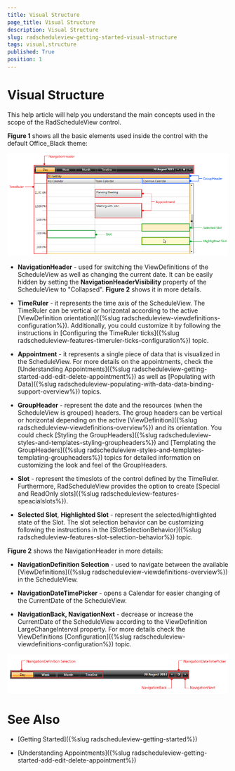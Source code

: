 ```yaml
---
title: Visual Structure
page_title: Visual Structure
description: Visual Structure
slug: radscheduleview-getting-started-visual-structure
tags: visual,structure
published: True
position: 1
---
```


# Visual Structure

This help article will help you understand the main concepts used in the scope of the RadScheduleView control.

__Figure 1__ shows all the basic elements used inside the control with the default Office_Black theme:

![Visual Structure of the ScheduleView control](images/radscheduleview_visualstructure_01.png)

* __NavigationHeader__ - used for switching the ViewDefinitions of the ScheduleView as well as changing the current date. It can be easily hidden by setting the __NavigationHeaderVisibility__ property of the ScheduleView to "Collapsed". __Figure 2__ shows it in more details. 

* __TimeRuler__ - it represents the time axis of the ScheduleView. The TimeRuler can be vertical or horizontal according to the active [ViewDefinition orientation]({%slug radscheduleview-viewdefinitions-configuration%}). Additionally, you could customize it by following the instructions in [Configuring the TimeRuler ticks]({%slug radscheduleview-features-timeruler-ticks-configuration%}) topic.

* __Appointment__ - it represents a single piece of data that is visualized in the ScheduleView. For more details on the appointments, check the [Understanding Appointments]({%slug radscheduleview-getting-started-add-edit-delete-appointment%}) as well as [Populating with Data]({%slug radscheduleview-populating-with-data-data-binding-support-overview%}) topics.

* __GroupHeader__ - represent the date and the resources (when the ScheduleView is grouped) headers. The group headers can be vertical or horizontal depending on the active [ViewDefinition]({%slug radscheduleview-viewdefinitions-overview%}) and its orientation. You could check [Styling the GroupHeaders]({%slug radscheduleview-styles-and-templates-styling-groupheaders%}) and [Templating the GroupHeaders]({%slug radscheduleview-styles-and-templates-templating-groupheaders%}) topics for detailed information on customizing the look and feel of the GroupHeaders.

* __Slot__ - represent the timeslots of the control defined by the TimeRuler. Furthermore, RadScheduleView provides the option to create [Special and ReadOnly slots]({%slug radscheduleview-features-speacialslots%}).

* __Selected Slot__, __Highlighted Slot__ - represent the selected/hightlighted state of the Slot. The slot selection behavior can be customizing following the instructions in the [SlotSelectionBehavior]({%slug radscheduleview-features-slot-selection-behavior%}) topic.

__Figure 2__ shows the NavigationHeader in more details:

* __NavigationDefinition Selection__ - used to navigate between the available [ViewDefinitions]({%slug radscheduleview-viewdefinitions-overview%}) in the ScheduleView.

* __NavigationDateTimePicker__ - opens a Calendar for easier changing of the CurrentDate of the ScheduleView.

* __NavigationBack, NavigationNext__ - decrease or increase the CurrentDate of the ScheduleView according to the ViewDefinition LargeChangeInterval property. For more details check the ViewDefinitions [Configuration]({%slug radscheduleview-viewdefinitions-configuration%}) topic.

![radscheduleview visualstructure 02](images/radscheduleview_visualstructure_02.png)

# See Also

 * [Getting Started]({%slug radscheduleview-getting-started%})

 * [Understanding Appointments]({%slug radscheduleview-getting-started-add-edit-delete-appointment%})
